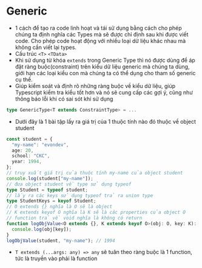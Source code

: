 # Generic

- 1 cách để tạo ra code linh hoạt và tái sử dụng bằng cách cho phép chúng ta định nghĩa các Types mà sẽ được chỉ định sau khi được viết code. Cho phép code hoạt động với nhiều loại dữ liệu khác nhau mà không cần viết lại types.
- Cấu trúc `<T>` `<TData>`
- Khi sử dụng từ khóa `extends` trong Generic Type thì nó được dùng để áp đặt ràng buộc(constraint) trên kiểu dữ liệu generic mà chúng ta dùng, giới hạn các loại kiểu con mà chúng ta có thể dụng cho tham số generic cụ thể.
- Giúp kiểm soát và định rõ những ràng buộc về kiểu dữ liệu, giúp Typescript kiểm tra kiểu tốt hơn và nó sẽ cung cấp các gợi ý, cũng như thông báo lỗi khi có sai sót khi sử dụng

```typescript
type GenericType<T extends ConstraintType> = ...
```

- Dưới đây là 1 bài tập lấy ra giá trị của 1 thuộc tính nào đó thuộc về object student

```ts
const student = {
  "my-name": "evondev",
  age: 20,
  school: "CKC",
  year: 1994,
};
// truy xuất giá trị của thuộc tính my-name của object student
console.log(student["my-name"]);
// đưa object student về type sử dụng typeof
type Student = typeof student;
// lấy ra các keys sử dụng typeof trả ra union type
type StudentKeys = keyof Student;
// O extends {} nghĩa là O sẽ là object
// K extends keyof O nghĩa là K sẽ là các properties của object O
// function trả về void nghĩa là không có return
function logObjValue<O extends {}, K extends keyof O>(obj: O, key: K): void {
  console.log(obj[key]);
}
logObjValue(student, "my-name"); // 1994
```

- `T extends (...args: any) => any` <T> sẽ tuân theo ràng buộc là 1 function, tức là truyền vào phải là function
